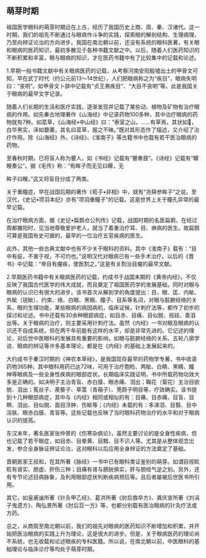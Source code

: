 ## 萌芽时期

祖国医学眼科的萌芽时期远在上古，经历了我国历史上商、周、秦、汉诸代。这一时期，我们的祖先不断通过与眼病作斗争的实践，探索眼的解剖结构、生理病理，乃至向辨证论治的方向进步。我国在南北朝以前，还没有系统的眼科医著，有关眼和眼病的医药知识，最初多散见于各种书籍文献之中。以后，随着人们医药知识的不断积累和丰富，眼与眼病的知识，才在医药书籍中有了比较集中的记载和论述。

1.早期一般书籍文献中有关眼病医药的记载，从考察河南安阳殷墟出土的甲骨文可知，早在武丁时代（约公元前13〜14世纪），人们把眼病称之为“疾目”，眼病失明曰：“丧明”。如甲骨文卜辞中记载有“贞王弗疾目”、“大目不丧明”等。此是我国关于眼病的最早文字记录。

随着人们长期的生活和医疗实践，逐渐发现并记载了某些动、植物及矿物有治疗眼病的作用。如先秦古地理著作《山海经》中记录药物100多种，其中治疗眼病的药物就有7种。如䔄草，《山海经•中山经》曰：“泰室之山，……有草焉，其状如𦬸，白华黑实，泽如蘡薁，其名曰䔄草，服之不昧。”既对其形态作了描述，又介绍了治疗作用。除《山海经》外，《诗经》、《淮南子》等古籍书中也载有若干医治眼病的药物。

至春秋时期，巳将盲人称为瞽人，如《书经》记载有“瞽奏鼓”。《诗经》记载有“矇瞍奏公”。据《毛传》称：“有眸子而无见曰矇，无

眸子曰瞍。”这又将盲目分成了两类。

关于重瞳症，早在战国后期的著作《荀子•非相》中，就有“尧舜参眸子”之说。至汉代，《史记•项羽本纪》亦有“项羽重瞳子”的记载。这是世界上关于瞳孔异常的最早记载。

在治疗眼病方面，据《史记•扁鹊仓公列传》记载，战国时期的名医扁鹊，在经过周都雒阳时，见当地尊敬爱护老人，就当了着重治疗耳、目、痹病的医生。故扁鹊可算是我国有史可据的，最早的一位治疗五官疾病的医生。

此外，其他一些古典文献中也有不少关于眼科的资料。其中《淮南子》载有：“目中有疵，不害于视，不可灼也。”说明汉代对眼病已有一些手术治疗。以后的《晋书》中记载：“帝目有瘤疾，使医割之。”这是有关割治目瘤的最早文献。

2.早期医药书籍中有关眼病医药的记载，约成书于战国末期的《黄帝内经》，不仅反映了我国古代医学的伟大成就，而且奠定了祖国医药学的发展基础，同时对眼与眼病的认识已有很大的进步。该书首次从解剖学的角度提出：目、眼、匡、内眦、外眦（锐眦）、约束、络、白眼、黑眼、瞳子、目系等名词，对眼与脏腑经络的关系，眼的生理功能，某些眼病的病因病机，临床证候，针刺疗法等，都作了初步的探讨和论述。书中还载有30余种眼部病症，如目赤、目痛、目似脱、视歧、善泪出等。关于眼病的治疗，则主要采用针刺疗法。虽然《内经》一书对眼及眼病的认识还不自成系统，但在两千年前能有这样的水平，却是非常先进的。它记述的理论，对后世中医眼科的发展具有重要的影响，如眼与脏腑经络的关系、五轮八廓学说、眼病的辨证等许多基本理论，都是在《内经》的基础上发展起来的。

大约成书于秦汉时期的《神农本草经》，是我国现存最早的药物学专著，书中收录药物365种，其中眼科用药已达72味，可用于治疗胞睑、两眦、白睛、黑睛、瞳神等眼病及一些全身性疾病的眼部症状。长期临床实践证明，书中所载药物功效大多是正确的。如决明子主治青盲、赤白膜、眼赤痛、泪出；鞠花（菊花）主治目欲脱、泪出；菟丝子、蒺藜子、草蒿（青葙子）、茺蔚子明目等，疗效确实。该书提到十几种眼部病症，其中与《内经》相同或相似的有：目痛、目赤痛、目盲、目瞑、泪出、目似脱、面目浮肿、伤眦等；《内经》未载的有：多涕泪、目翳、目中淫肤、眼赤白膜、青盲等。这些记载也反映了当时眼科药物治疗的水平和对于眼病认识的提高。

东汉末年，著名医家张仲景的《伤寒杂病论》，虽然主要讨论的是全身性疾病，但也记载了若干眼症，如目赤、目晕黄、目黯、目不识人等。尤其是从整体观念岀发，参合全身脉证辨证论治，这对眼科以后应用全身辨证的方法奠定了基础。

晋朝医家王叔和，在其所著《脉经》一书中已有眼科类证鉴别的萌芽。如谓目视䀮䀮有肾实、胆虚、肝伤三种；目痛有肾与膀胱俱实，肝与胆经气逆之别。另外，还有专节论述目病脉象，及利用眼部症状判断疾病预后等。且后者屡被后世医书所引用。

其它，如皇甫谧所著《针灸甲乙经》、葛洪所著《肘后救卒方》、龚庆宣所著《刘涓子鬼遗方》、陶弘景所著《肘后百一方》等，也都分别载有医治眼病的针灸疗法或方药。

总之，从商周至南北朝以前，我们的祖先对眼病的医药知识不断增加和积累，并开始把医治眼病的实践上升为理论，这是很大的进步。但是，关于眼病医药的理论尚不系统，也无收载和论述眼疾的专科医籍。所以说，在南北朝以前，中医眼科的基础理论与临床诊疗等均处于萌芽时期。
